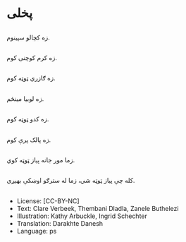 # پخلی

##
زه کچالو سپينوم.

##
زه کرم کوچنی کوم.

##
زه ګازري ټوټه کوم.

##
زه لوبیا مینځم.

##
زه کدو ټوټه کوم.

##
زه پالک پرې کوم.

##
زما مور جانه پیاز ټوټه کوي.

##
کله چې پیاز ټوټه شي، زما له سترګو اوښکې بهېږي.

##
* License: [CC-BY-NC]
* Text: Clare Verbeek, Thembani Dladla, Zanele Buthelezi
* Illustration: Kathy Arbuckle, Ingrid Schechter
* Translation: Darakhte Danesh
* Language: ps
